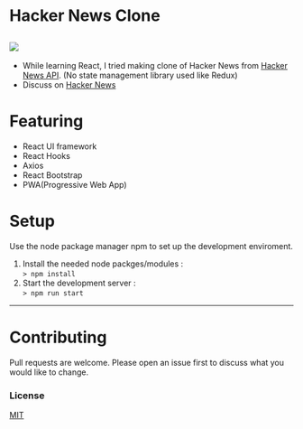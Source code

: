 # Hacker News Clone

![](hnc.png)
---
- While learning React, I tried making clone of Hacker News from [Hacker News API](https://github.com/HackerNews/API).
  (No state management library used like Redux)
- Discuss on [Hacker News](https://news.ycombinator.com/from?site=rm-hackernews.netlify.app)

# Featuring

- React UI framework
- React Hooks
- Axios
- React Bootstrap
- PWA(Progressive Web App)

# Setup

  Use the node package manager npm to set up the development enviroment.

1. Install the needed node packges/modules : <br>
`> npm install`
2. Start the development server : <br>
`> npm run start`

---

# Contributing

Pull requests are welcome. Please open an issue first to discuss what you would like to change.

 ### License
 
 [MIT](https://choosealicense.com/licenses/mit/)
